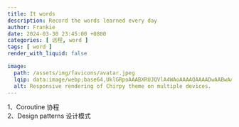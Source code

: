 ```yaml
---
title: It words
description: Record the words learned every day
author: Frankie
date: 2024-03-30 23:45:00 +0800
categories: [ 远程, word ]
tags: [ word ]
render_with_liquid: false

image:
  path: /assets/img/favicons/avatar.jpeg
  lqip: data:image/webp;base64,UklGRpoAAABXRUJQVlA4WAoAAAAQAAAADwAABwAAQUxQSDIAAAARL0AmbZurmr57yyIiqE8oiG0bejIYEQTgqiDA9vqnsUSI6H+oAERp2HZ65qP/VIAWAFZQOCBCAAAA8AEAnQEqEAAIAAVAfCWkAALp8sF8rgRgAP7o9FDvMCkMde9PK7euH5M1m6VWoDXf2FkP3BqV0ZYbO6NA/VFIAAAA
  alt: Responsive rendering of Chirpy theme on multiple devices.
---
```


1、Coroutine 协程   
2、Design patterns 设计模式 
